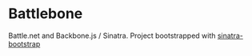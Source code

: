 # Battlebone

Battle.net and Backbone.js / Sinatra. Project bootstrapped with [sinatra-bootstrap](https://github.com/adamstac/sinatra-bootstrap)
